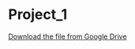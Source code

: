 # Project_1
[Download the file from Google Drive](https://drive.google.com/drive/folders/1h6gjg9GnFAaAKHrsF8IbS_cBhf7Iggyq)
